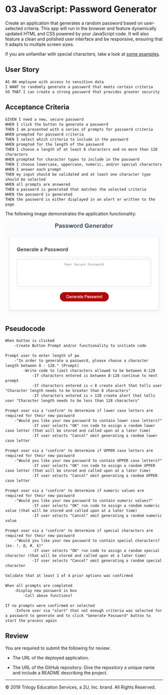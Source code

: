 # 03 JavaScript: Password Generator

Create an application that generates a random password based on user-selected criteria. This app will run in the browser and feature dynamically updated HTML and CSS powered by your JavaScript code. It will also feature a clean and polished user interface and be responsive, ensuring that it adapts to multiple screen sizes.

If you are unfamiliar with special characters, take a look at [some examples](https://www.owasp.org/index.php/Password_special_characters).

## User Story

```
AS AN employee with access to sensitive data
I WANT to randomly generate a password that meets certain criteria
SO THAT I can create a strong password that provides greater security
```

## Acceptance Criteria

```
GIVEN I need a new, secure password
WHEN I click the button to generate a password
THEN I am presented with a series of prompts for password criteria
WHEN prompted for password criteria
THEN I select which criteria to include in the password
WHEN prompted for the length of the password
THEN I choose a length of at least 8 characters and no more than 128 characters
WHEN prompted for character types to include in the password
THEN I choose lowercase, uppercase, numeric, and/or special characters
WHEN I answer each prompt
THEN my input should be validated and at least one character type should be selected
WHEN all prompts are answered
THEN a password is generated that matches the selected criteria
WHEN the password is generated
THEN the password is either displayed in an alert or written to the page
```

The following image demonstrates the application functionality:

![password generator demo](./Assets/03-javascript-homework-demo.png)

## Pseudocode
```
When button is clicked
    -Create Button Prompt and/or functionality to initiate code
    
Prompt user to enter length of pw
    -"In order to generate a password, please choose a character length between 8 - 128." (Prompt)
        -Write code to limit characters allowed to be between 8-128
            -If characters entered is between 8-128 continue to next prompt
            -If characters entered is < 8 create alert that tells user "Character length needs to be Greater than 8 characters"
            -If characters entered is > 128 create alert that tells user "Character length needs to be less than 128 characters"

Prompt user via a "confirm" to determine if lower case letters are required for their new password
    -"Would you like your new password to contain lower case letters?"
            -If user selects "OK" run code to assign a random lower case letter (that will be stored and called upon at a later time)
            -If user selects "Cancel" omit generating a random lower case letter

Prompt user via a "confirm" to determine if UPPER case letters are required for their new password
    -"Would you like your new password to contain UPPER case letters?"
            -If user selects "OK" run code to assign a random UPPER case letter (that will be stored and called upon at a later time)
            -If user selects "Cancel" omit generating a random UPPER case letter

Prompt user via a "confirm" to determine if numeric values are required for their new password
    -"Would you like your new password to contain numeric values?"
            -If user selects "OK" run code to assign a random numeric value (that will be stored and called upon at a later time)
            -If user selects "Cancel" omit generating a random numeric value

Prompt user via a "confirm" to determine if special characters are required for their new password
    -"Would you like your new password to contain special characters? (ex. !, @, #, $)"
            -If user selects "OK" run code to assign a random special character (that will be stored and called upon at a later time)
            -If user selects "Cancel" omit generating a random special character

Validate that at least 1 of 4 prior options was confirmed

When all prompts are completed
    -Display new password in box
        -Call above functions?

If no prompts were confirmed or selected
    -Inform user via "alert" that not enough criteria was selected for a password to generate and to click "Generate Password" button to start the process again
```

## Review

You are required to submit the following for review:

* The URL of the deployed application.

* The URL of the GitHub repository. Give the repository a unique name and include a README describing the project.

- - -
© 2019 Trilogy Education Services, a 2U, Inc. brand. All Rights Reserved.
